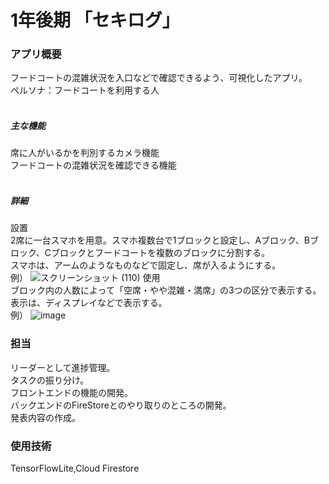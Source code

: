 # 1年後期 「セキログ」
### アプリ概要
フードコートの混雑状況を入口などで確認できるよう、可視化したアプリ。<br>
ペルソナ：フードコートを利用する人<br>
<br>
##### 主な機能
席に人がいるかを判別するカメラ機能<br>
フードコートの混雑状況を確認できる機能<br>
<br>
##### 詳細
設置<br>
2席に一台スマホを用意。スマホ複数台で1ブロックと設定し、Aブロック、Bブロック、Cブロックとフードコートを複数のブロックに分割する。<br>
スマホは、アームのようなものなどで固定し、席が入るようにする。<br>
例）
![スクリーンショット (110)](https://github.com/user-attachments/assets/1e1e0df7-bfad-4bfb-9a8c-e56c499be0a9)
使用<br>
ブロック内の人数によって「空席・やや混雑・満席」の3つの区分で表示する。<br>
表示は、ディスプレイなどで表示する。<br>
例）
![image](https://github.com/user-attachments/assets/c2925b38-2218-4e55-9def-3548372fa526)


### 担当
リーダーとして進捗管理。<br>
タスクの振り分け。<br>
フロントエンドの機能の開発。<br>
バックエンドのFireStoreとのやり取りのところの開発。<br>
発表内容の作成。<br>

### 使用技術
TensorFlowLite,Cloud Firestore
